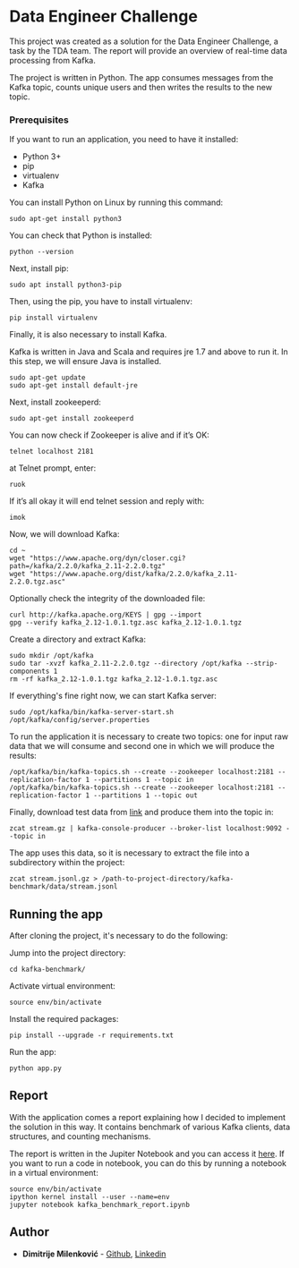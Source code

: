 # Data Engineer Challenge

This project was created as a solution for the Data Engineer Challenge, a task by the TDA team. The report will provide an overview of real-time data processing from Kafka.

The project is written in Python. The app consumes messages from the Kafka topic, counts unique users and then writes the results to the new topic.


### Prerequisites

If you want to run an application, you need to have it installed:
- Python 3+
- pip
- virtualenv
- Kafka

You can install Python on Linux by running this command:
```
sudo apt-get install python3
```
You can check that Python is installed: 
```
python --version
```
Next, install pip:
```
sudo apt install python3-pip
```
Then, using the pip, you have to install virtualenv:
```
pip install virtualenv
```
Finally, it is also necessary to install Kafka.

Kafka is written in Java and Scala and requires jre 1.7 and above to run it. In this step, we will ensure Java is installed.
```
sudo apt-get update
sudo apt-get install default-jre
```
Next, install zookeeperd:
```
sudo apt-get install zookeeperd
```
You can now check if Zookeeper is alive and if it’s OK:
```
telnet localhost 2181
```
at Telnet prompt, enter:
```
ruok
```
If it’s all okay it will end telnet session and reply with:
```
imok
```

Now, we will download Kafka:
```
cd ~
wget "https://www.apache.org/dyn/closer.cgi?path=/kafka/2.2.0/kafka_2.11-2.2.0.tgz"
wget "https://www.apache.org/dist/kafka/2.2.0/kafka_2.11-2.2.0.tgz.asc"
```

Optionally check the integrity of the downloaded file:
```
curl http://kafka.apache.org/KEYS | gpg --import
gpg --verify kafka_2.12-1.0.1.tgz.asc kafka_2.12-1.0.1.tgz
```

Create a directory and extract Kafka:
```
sudo mkdir /opt/kafka
sudo tar -xvzf kafka_2.11-2.2.0.tgz --directory /opt/kafka --strip-components 1
rm -rf kafka_2.12-1.0.1.tgz kafka_2.12-1.0.1.tgz.asc
```

If everything's fine right now, we can start Kafka server:
```
sudo /opt/kafka/bin/kafka-server-start.sh /opt/kafka/config/server.properties
```

To run the application it is necessary to create two topics: one for input raw data that we will consume and second one in which we will produce the results:
```
/opt/kafka/bin/kafka-topics.sh --create --zookeeper localhost:2181 --replication-factor 1 --partitions 1 --topic in
/opt/kafka/bin/kafka-topics.sh --create --zookeeper localhost:2181 --replication-factor 1 --partitions 1 --topic out
```
Finally, download test data from [link](http://tx.tamedia.ch.s3.amazonaws.com/challenge/data/stream.jsonl.gz) and produce them into the topic in:
```
zcat stream.gz | kafka-console-producer --broker-list localhost:9092 --topic in
```
The app uses this data, so it is necessary to extract the file into a subdirectory within the project:
```
zcat stream.jsonl.gz > /path-to-project-directory/kafka-benchmark/data/stream.jsonl
```

## Running the app

After cloning the project, it's necessary to do the following:

Jump into the project directory:
```
cd kafka-benchmark/
```

Activate virtual environment:
```
source env/bin/activate
```

Install the required packages:
```
pip install --upgrade -r requirements.txt
```

Run the app:
```
python app.py
```


## Report

With the application comes a report explaining how I decided to implement the solution in this way. It contains benchmark of various Kafka clients, data structures, and counting mechanisms.

The report is written in the Jupiter Notebook and you can access it [here](). If you want to run a code in notebook, you can do this by running a notebook in a virtual environment:

```
source env/bin/activate
ipython kernel install --user --name=env
jupyter notebook kafka_benchmark_report.ipynb
```


## Author

* **Dimitrije Milenković** - [Github](https://github.com/DimitrijeM/), [Linkedin](https://www.linkedin.com/in/dimitrijemilenkovicdm/)


